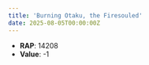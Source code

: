 ```yaml
---
title: 'Burning Otaku, the Firesouled'
date: 2025-08-05T00:00:00Z
---
```

- **RAP**: 14208
- **Value**: -1
